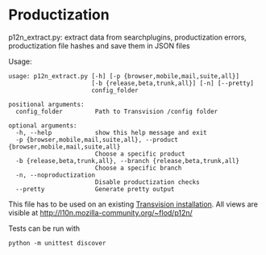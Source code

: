 Productization
=======

p12n_extract.py: extract data from searchplugins, productization errors, productization file hashes and save them in JSON files

Usage:
```
usage: p12n_extract.py [-h] [-p {browser,mobile,mail,suite,all}]
                       [-b {release,beta,trunk,all}] [-n] [--pretty]
                       config_folder

positional arguments:
  config_folder         Path to Transvision /config folder

optional arguments:
  -h, --help            show this help message and exit
  -p {browser,mobile,mail,suite,all}, --product {browser,mobile,mail,suite,all}
                        Choose a specific product
  -b {release,beta,trunk,all}, --branch {release,beta,trunk,all}
                        Choose a specific branch
  -n, --noproductization
                        Disable productization checks
  --pretty              Generate pretty output
```

This file has to be used on an existing [Transvision installation](https://github.com/mozfr/transvision).
All views are visible at http://l10n.mozilla-community.org/~flod/p12n/

Tests can be run with
```
python -m unittest discover
```
